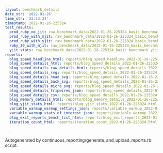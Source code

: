 ```yaml
---
layout: benchmark_details
date_str: '2022-01-26'
time_str: '22:53:24'
timestamp: 2022-01-26-225324
test_results:
  prod_ruby_no_jit: raw_benchmark_data/2022-01-26-225324_basic_benchmark_prod_ruby_no_jit.json
  prod_ruby_with_mjit: raw_benchmark_data/2022-01-26-225324_basic_benchmark_prod_ruby_with_mjit.json
  prod_ruby_with_yjit: raw_benchmark_data/2022-01-26-225324_basic_benchmark_prod_ruby_with_yjit.json
  ruby_30_with_mjit: raw_benchmark_data/2022-01-26-225324_basic_benchmark_ruby_30_with_mjit.json
  yjit_stats: raw_benchmark_data/2022-01-26-225324_basic_benchmark_yjit_stats.json
reports:
  blog_speed_headline_html: reports/blog_speed_headline_2022-01-26-225324.html
  blog_speed_details_html: reports/blog_speed_details_2022-01-26-225324.html
  blog_speed_details_raw_details_html: reports/blog_speed_details_2022-01-26-225324.raw_details.html
  blog_speed_details_svg: reports/blog_speed_details_2022-01-26-225324.svg
  blog_speed_details_head_svg: reports/blog_speed_details_2022-01-26-225324.head.svg
  blog_speed_details_back_svg: reports/blog_speed_details_2022-01-26-225324.back.svg
  blog_speed_details_micro_svg: reports/blog_speed_details_2022-01-26-225324.micro.svg
  blog_speed_details_tripwires_json: reports/blog_speed_details_2022-01-26-225324.tripwires.json
  blog_speed_details_csv: reports/blog_speed_details_2022-01-26-225324.csv
  blog_memory_details_html: reports/blog_memory_details_2022-01-26-225324.html
  blog_yjit_stats_html: reports/blog_yjit_stats_2022-01-26-225324.html
  variable_warmup_warmup_settings_json: reports/variable_warmup_2022-01-26-225324.warmup_settings.json
  variable_warmup_stats_of_interest_json: reports/variable_warmup_2022-01-26-225324.stats_of_interest.json
  blog_exit_reports_bench_list_html: reports/blog_exit_reports_2022-01-26-225324.bench_list.html
  iteration_count_html: reports/iteration_count_2022-01-26-225324.html

---
```

Autogenerated by continuous_reporting/generate_and_upload_reports.rb script.
